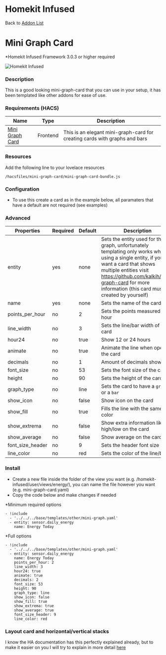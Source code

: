 # Homekit Infused

Back to [Addon List](../addon_list.md)

# Mini Graph Card
*Homekit Infused Framework 3.0.3 or higher required

![Homekit Infused](../images/mini-graph-card.png)


### Description
This is a good looking mini-graph-card that you can use in your setup, it has been templated like other addons for ease of use.

### Requirements (HACS)

| Name | Type  | Description |
|----------------------------------|-------------|---------------------------------------------------------------------------------------------------------------------------------------------------------------------------------------------------------|
| [Mini Graph Card](https://github.com/kalkih/mini-graph-card) | Frontend | This is an elegant mini-graph-card for creating cards with graphs and bars |

### Resources
Add the following line to your lovelace resources 
```
/hacsfiles/mini-graph-card/mini-graph-card-bundle.js
```

### Configuration
- To use this create a card as in the example below, all paramaters that have a default are not required (see examples)

### Advanced

| Properties | Required | Default | Description |
|----------------------------------|-------------|----------------------------------|----------------------------------------------------------------------------------------------------------------------------------------------------------------------|
| entity | yes | none | Sets the entity used for the graph, unfortunately templating only works when using a single entity, if you want a card that shows multiple entities visit https://github.com/kalkih/mini-graph-card for more information (this card must be created by yourself) |
| name | yes | none | Sets the name of the card |
| points_per_hour | no | 2 | Sets the points measured per hour |
| line_width | no | 3 | Sets the line/bar width of the card |
| hour24 | no | true | Show 12 or 24 hours |
| animate | no | true | Animate the line when opening the card |
| decimals | no | 1 | Amount of decimals shown |
| font_size | no | 53 | Sets the font size of the card |
| height | no | 90 | Sets the height of the card |
| graph_type | no | line | Sets the card to have a `graph` or a `bar`|
| show_icon | no | false | Show icon on the card |
| show_fill | no | true | Fills the line with the same color |
| show_extrema | no | false | Show extra information like high/low on the card |
| show_average | no | false | Show average on the card |
| font_size_header | no | 9 | Sets the header font size |
| line_color | no | red | Sets the color of the line/bar |

### Install
- Create a new file inside the folder of the view you want (e.g. /homekit-infused/user/views/energy/), you can name the file however you want (e.g. mini-graph-card.yaml)
- Copy the code below and make changes if needed

*Minimum required options
```
- !include
  - '../../../base/templates/other/mini-graph.yaml'
  - entity: sensor.daily_energy
    name: Energy Today
```

*Full options
```
- !include
  - '../../../base/templates/other/mini-graph.yaml'
  - entity: sensor.daily_energy
    name: Energy Today
    points_per_hour: 2
    line_width: 3
    hour24: true
    animate: true
    decimals: 2
    font_size: 53
    height: 90
    graph_type: line
    show_icon: false
    show_fill: true
    show_extrema: true
    show_average: true
    font_size_header: 9
    line_color: red
```

### Layout card and horizontal/vertical stacks
I know the HA documentation has this perfectly explained already, but to make it easier on you I will try to explain in more detail [here](../addons/stacks.md)
